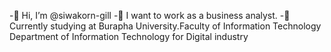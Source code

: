 -👋 Hi, I’m @siwakorn-gill
-💞️ I want to work as a business analyst.
-👀 Currently studying at Burapha University.Faculty of Information Technology Department of Information Technology for Digital industry
